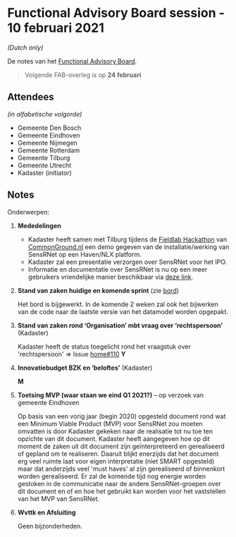 # Functional Advisory Board session - 10 februari 2021

_(Dutch only)_

De notes van het [Functional Advisory Board](../docs/FAB.md).

> Volgende FAB-overleg is op **24 februari**

## Attendees

_(in alfabetische volgorde)_

- Gemeente Den Bosch
- Gemeente Eindhoven
- Gemeente Nijmegen
- Gemeente Rotterdam
- Gemeente Tilburg
- Gemeente Utrecht
- Kadaster (initiator)

## Notes

Onderwerpen:

1. **Mededelingen**
   - Kadaster heeft samen met Tilburg tijdens de [Fieldlab Hackathon](https://commonground.nl/events/view/9593be7b-c4d8-430e-a573-d99d6c3c2c6e/fieldlab-l-hackathon-common-ground-in-de-praktijk) van [CommonGround.nl](https://commonground.nl/) een demo gegeven van de installatie/werking van SensRNet op een Haven/NLX platform.
   - Kadaster zal een presentatie verzorgen over SensRNet voor het IPO. 
   - Informatie en documentatie over SensRNet is nu op een meer gebruikers vriendelijke manier beschikbaar via [deze link](https://kadaster-labs.github.io/sensrnet-home/).
   
2. **Stand van zaken huidige en komende sprint** (zie [bord](https://github.com/orgs/kadaster-labs/projects/1))
   
   Het bord is bijgewerkt.
   In de komende 2 weken zal ook het bijwerken van de code naar de laatste versie van het datamodel worden opgepakt.

3. **Stand van zaken rond ‘Organisation’ mbt vraag over ‘rechtspersoon’** (Kadaster)
   
   Kadaster heeft de status toegelicht rond het vraagstuk over 'rechtspersoon' => Issue [home#110](https://github.com/kadaster-labs/sensrnet-home/issues/110)
   **Y**

4. **Innovatiebudget BZK en ‘beloftes’** (Kadaster)
   
   **M**

5. **Toetsing MVP (waar staan we eind Q1 2021?)** – op verzoek van gemeente Eindhoven
   
   Op basis van een vorig jaar (begin 2020) opgesteld document rond wat een Minimum Viable Product (MVP) voor SensRNet zou moeten omvatten is door Kadaster gekeken naar de realisatie tot nu toe ten opzichte van dit document. Kadaster heeft aangegeven hoe op dit moment de zaken uit dit document zijn geïnterpreteerd en gerealiseerd of gepland om te realiseren. Daaruit blijkt enerzijds dat het document erg veel ruimte laat voor eigen interpretatie (niet SMART opgesteld) maar dat anderzijds veel 'must haves' al zijn gerealiseerd of binnenkort worden gerealiseerd.
   Er zal de komende tijd nog energie worden gestoken in de communicatie naar de andere SensRNet-groepen over dit document en of en hoe het gebruikt kan worden voor het vaststellen van het MVP van SensRNet.

6. **Wvttk en Afsluiting**
   
   Geen bijzonderheden.



